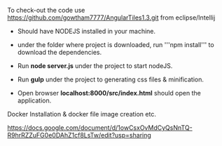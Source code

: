 To check-out the code use https://github.com/gowtham7777/AngularTiles1.3.git from eclipse/Intellij

* Should have NODEJS installed in your machine.

* under the folder where project is downloaded, run '''npm install''' to download the dependencies.

* Run  **node server.js** under the project to start nodeJS.

* Run **gulp** under the project to generating css files & minification.

* Open browser **localhost:8000/src/index.html** should open the application.


Docker Installation & docker file image creation etc.

https://docs.google.com/document/d/1owCsxOvMdCyQsNnTQ-R9hrRZZuFG0e0DAhZ1cf8LsTw/edit?usp=sharing
